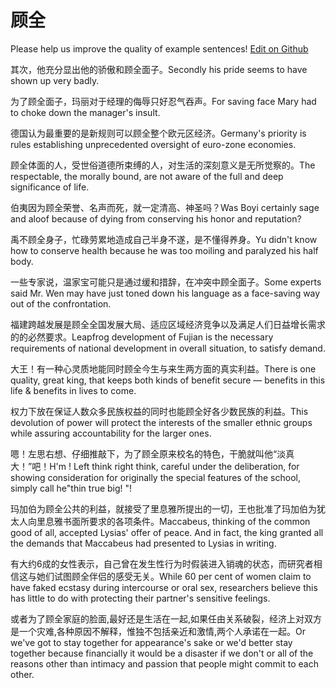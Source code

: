 # 顾全

Please help us improve the quality of example sentences! [Edit on Github](https://github.com/jiyushe/jiyu-example-sentence-source/blob/main/chinese/guquan_1.md)

<p><span class="chinese">其次，他充分显出他的骄傲和顾全面子。</span><span class="english">Secondly his pride seems to have shown up very badly.</span></p>

<p><span class="chinese">为了顾全面子，玛丽对于经理的侮辱只好忍气吞声。</span><span class="english">For saving face Mary had to choke down the manager's insult.</span></p>

<p><span class="chinese">德国认为最重要的是新规则可以顾全整个欧元区经济。</span><span class="english">Germany's priority is rules establishing unprecedented oversight of euro-zone economies.</span></p>

<p><span class="chinese">顾全体面的人，受世俗道德所束缚的人，对生活的深刻意义是无所觉察的。</span><span class="english">The respectable, the morally bound, are not aware of the full and deep significance of life.</span></p>

<p><span class="chinese">伯夷因为顾全荣誉、名声而死，就一定清高、神圣吗？</span><span class="english">Was Boyi certainly sage and aloof because of dying from conserving his honor and reputation?</span></p>

<p><span class="chinese">禹不顾全身子，忙碌劳累地造成自己半身不遂，是不懂得养身。</span><span class="english">Yu didn't know how to conserve health because he was too moiling and paralyzed his half body.</span></p>

<p><span class="chinese">一些专家说，温家宝可能只是通过缓和措辞，在冲突中顾全面子。</span><span class="english">Some experts said Mr. Wen may have just toned down his language as a face-saving way out of the confrontation.</span></p>

<p><span class="chinese">福建跨越发展是顾全全国发展大局、适应区域经济竞争以及满足人们日益增长需求的的必然要求。</span><span class="english">Leapfrog development of Fujian is the necessary requirements of national development in overall situation, to satisfy demand.</span></p>

<p><span class="chinese">大王！有一种心灵质地能同时顾全今生与来生两方面的真实利益。</span><span class="english">There is one quality, great king, that keeps both kinds of benefit secure — benefits in this life & benefits in lives to come.</span></p>

<p><span class="chinese">权力下放在保证人数众多民族权益的同时也能顾全好各少数民族的利益。</span><span class="english">This devolution of power will protect the interests of the smaller ethnic groups while assuring accountability for the larger ones.</span></p>

<p><span class="chinese">嗯！左思右想、仔细推敲下，为了顾全原来校名的特色，干脆就叫他“淡真大！”吧！</span><span class="english">H'm ! Left think right think, careful under the deliberation, for showing consideration for originally the special features of the school, simply call he"thin true big! "!</span></p>

<p><span class="chinese">玛加伯为顾全公共的利益，就接受了里息雅所提出的一切，王也批准了玛加伯为犹太人向里息雅书面所要求的各项条件。</span><span class="english">Maccabeus, thinking of the common good of all, accepted Lysias' offer of peace. And in fact, the king granted all the demands that Maccabeus had presented to Lysias in writing.</span></p>

<p><span class="chinese">有大约6成的女性表示，自己曾在发生性行为时假装进入销魂的状态，而研究者相信这与她们试图顾全伴侣的感受无关。</span><span class="english">While 60 per cent of women claim to have faked ecstasy during intercourse or oral sex, researchers believe this has little to do with protecting their partner's sensitive feelings.</span></p>

<p><span class="chinese">或者为了顾全家庭的脸面,最好还是生活在一起,如果任由关系破裂，经济上对双方是一个灾难,各种原因不解释，惟独不包括亲近和激情,两个人承诺在一起。</span><span class="english">Or we've got to stay together for appearance's sake or we'd better stay together because financially it would be a disaster if we don't or all of the reasons other than intimacy and passion that people might commit to each other.</span></p>

